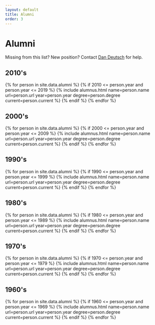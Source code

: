```yaml
---
layout: default
title: Alumni
order: 3
---
```

<h1>Alumni</h1>
Missing from this list? New position? Contact <a href="http://danieldeutsch.github.io">Dan Deutsch</a> for help.

<h2>2010's</h2>
<p>
  {% for person in site.data.alumni %}
    {% if 2010 <= person.year and person.year <= 2019  %}
      {% include alumnus.html name=person.name url=person.url year=person.year degree=person.degree current=person.current %}
    {% endif %}
  {% endfor %}
</p>

<h2>2000's</h2>
<p>
  {% for person in site.data.alumni %}
    {% if 2000 <= person.year and person.year <= 2009  %}
      {% include alumnus.html name=person.name url=person.url year=person.year degree=person.degree current=person.current %}
    {% endif %}
  {% endfor %}
</p>

<h2>1990's</h2>
<p>
  {% for person in site.data.alumni %}
    {% if 1990 <= person.year and person.year <= 1999  %}
      {% include alumnus.html name=person.name url=person.url year=person.year degree=person.degree current=person.current %}
    {% endif %}
  {% endfor %}
</p>

<h2>1980's</h2>
<p>
  {% for person in site.data.alumni %}
    {% if 1980 <= person.year and person.year <= 1989  %}
      {% include alumnus.html name=person.name url=person.url year=person.year degree=person.degree current=person.current %}
    {% endif %}
  {% endfor %}
</p>

<h2>1970's</h2>
<p>
  {% for person in site.data.alumni %}
    {% if 1970 <= person.year and person.year <= 1979  %}
      {% include alumnus.html name=person.name url=person.url year=person.year degree=person.degree current=person.current %}
    {% endif %}
  {% endfor %}
</p>

<h2>1960's</h2>
<p>
  {% for person in site.data.alumni %}
    {% if 1960 <= person.year and person.year <= 1969  %}
      {% include alumnus.html name=person.name url=person.url year=person.year degree=person.degree current=person.current %}
    {% endif %}
  {% endfor %}
</p>
